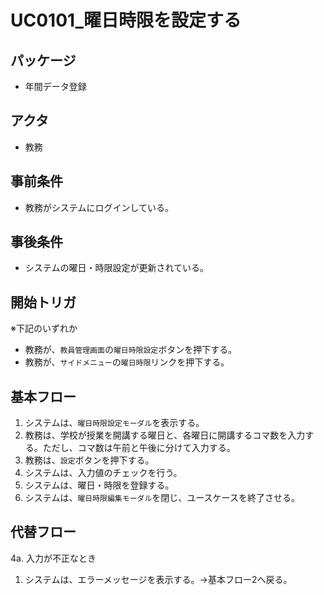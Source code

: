 # UC0101_曜日時限を設定する

## パッケージ
- 年間データ登録

## アクタ
- 教務

## 事前条件
- 教務がシステムにログインしている。

## 事後条件
- システムの曜日・時限設定が更新されている。

## 開始トリガ
※下記のいずれか
- 教務が、`教員管理画面`の`曜日時限設定`ボタンを押下する。
- 教務が、`サイドメニュー`の`曜日時限`リンクを押下する。

## 基本フロー
1. システムは、`曜日時限設定モーダル`を表示する。
2. 教務は、学校が授業を開講する曜日と、各曜日に開講するコマ数を入力する。ただし、コマ数は午前と午後に分けて入力する。
3. 教務は、`設定`ボタンを押下する。
4. システムは、入力値のチェックを行う。
5. システムは、曜日・時限を登録する。
6. システムは、`曜日時限編集モーダル`を閉じ、ユースケースを終了させる。

## 代替フロー
4a. 入力が不正なとき
1. システムは、エラーメッセージを表示する。→基本フロー2へ戻る。